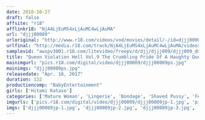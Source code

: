 ```yaml
---
date: 2018-10-27
draft: false
affsite: "r18"
afflinkr18: "NjA4LjEuMS4xLjAuMC4wLjAuMA"
url: "djjj00009"
urloriginal: "http://www.r18.com/videos/vod/movies/detail/-/id=djjj00009"
urlfinal: "http://media.r18.com/track/NjA4LjEuMS4xLjAuMC4wLjAuMA/videos/vod/movies/detail/-/id=djjj00009"
samplevid: "awspv3001.r18.com/litevideo/freepv/d/djj/djjj009/djjj009_dmb_w.mp4"
title: "Queen Violation Hell Vol.9 The Crumbling Pride Of A Haughty Queen! Crazy Orgasmic Fiends Who Flock To A Musty And Horny Mature Woman Hitomi Katase"
mainimgurl: "pics.r18.com/digital/video/djjj00009/djjj00009ps.jpg"
mainimgs: "djjj00009ps.jpg"
releasedate: "Apr. 16, 2017"
duration: 132
productioncomp: "BabyEntertainment"
girls: ['Hitomi Katase']
categories: ['Mature Woman', 'Lingerie', 'Bondage', 'Shaved Pussy', 'Featured Actress', 'Hi-Def']
imgurls: ['pics.r18.com/digital/video/djjj00009/djjj00009jp-1.jpg', 'pics.r18.com/digital/video/djjj00009/djjj00009jp-2.jpg', 'pics.r18.com/digital/video/djjj00009/djjj00009jp-3.jpg', 'pics.r18.com/digital/video/djjj00009/djjj00009jp-4.jpg', 'pics.r18.com/digital/video/djjj00009/djjj00009jp-5.jpg', 'pics.r18.com/digital/video/djjj00009/djjj00009jp-6.jpg', 'pics.r18.com/digital/video/djjj00009/djjj00009jp-7.jpg', 'pics.r18.com/digital/video/djjj00009/djjj00009jp-8.jpg', 'pics.r18.com/digital/video/djjj00009/djjj00009jp-9.jpg', 'pics.r18.com/digital/video/djjj00009/djjj00009jp-10.jpg', 'pics.r18.com/digital/video/djjj00009/djjj00009jp-11.jpg', 'pics.r18.com/digital/video/djjj00009/djjj00009jp-12.jpg', 'pics.r18.com/digital/video/djjj00009/djjj00009jp-13.jpg', 'pics.r18.com/digital/video/djjj00009/djjj00009jp-14.jpg', 'pics.r18.com/digital/video/djjj00009/djjj00009jp-15.jpg', 'pics.r18.com/digital/video/djjj00009/djjj00009jp-16.jpg', 'pics.r18.com/digital/video/djjj00009/djjj00009jp-17.jpg', 'pics.r18.com/digital/video/djjj00009/djjj00009jp-18.jpg', 'pics.r18.com/digital/video/djjj00009/djjj00009jp-19.jpg', 'pics.r18.com/digital/video/djjj00009/djjj00009jp-20.jpg']
imgs: ['djjj00009jp-1.jpg', 'djjj00009jp-2.jpg', 'djjj00009jp-3.jpg', 'djjj00009jp-4.jpg', 'djjj00009jp-5.jpg', 'djjj00009jp-6.jpg', 'djjj00009jp-7.jpg', 'djjj00009jp-8.jpg', 'djjj00009jp-9.jpg', 'djjj00009jp-10.jpg', 'djjj00009jp-11.jpg', 'djjj00009jp-12.jpg', 'djjj00009jp-13.jpg', 'djjj00009jp-14.jpg', 'djjj00009jp-15.jpg', 'djjj00009jp-16.jpg', 'djjj00009jp-17.jpg', 'djjj00009jp-18.jpg', 'djjj00009jp-19.jpg', 'djjj00009jp-20.jpg']
---
```

